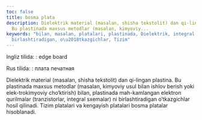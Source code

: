 ```yaml
---
toc: false
title: bosma plata
description: Dielektrik material (masalan, shisha tekstolit) dan qi-lingan plastina.
  Bu plastinada maxsus metodlar (masalan, kimyoviy...
keywords: "bilan, masalan, platalari, plastinada, Dielektrik, integral, sxemalar,
  birlashtiradigan, o\u2018tkazgichlar, Tizim"
---
```


Ingliz tilida:
:   edge board

Rus tilida:
:   плата печатная

Dielektrik material (masalan, shisha tekstolit) dan qi-lingan plastina. Bu plastinada maxsus metodlar (masalan, kimyoviy usul bilan ishlov berish yoki elek-trokimyoviy cho‘ktirish) bilan, plastinada mah-kamlangan elektron qurilmalar (tranzistorlar, integral sxemalar) ni birlashtiradigan o‘tkazgichlar hosil qilinadi. Tizim platalari va kengayish platalari bosma platalar hisoblanadi.